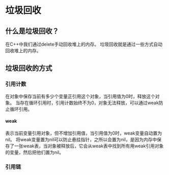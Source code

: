 
# 垃圾回收

## 什么是垃圾回收？
在C++中我们通过delete手动回收堆上的内存。
垃圾回收就是通过一些方式自动回收堆上的内存。

## 垃圾回收的方式

### 引用计数
在对象中保存当前有多少个变量正引用这个对象，当引用值为0时，释放这个对象。
当存在循环引用时，引用计数始终不为0，对象无法释放，可以通过weak防止循环引用。

#### weak
表示当前变量引用对象，但不增加引用值，当引用值为0时，weak变量自动置为nil。
将weak变量置为nil可以防止悬挂指针，之所以会置为nil，是因为内存中保存了一张weak表，当对象被释放后，它会从weak表中找到所有用weak引用对象的变量，然后把他们置为nil。

### 引用链
